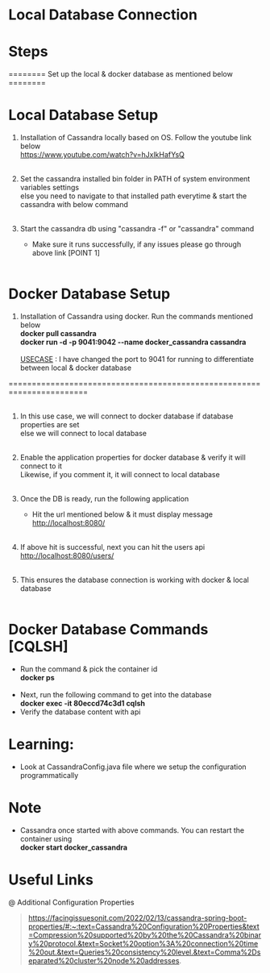 # Local Database Connection

# Steps

======== Set up the local & docker database as mentioned below ========

# Local Database Setup
1. Installation of Cassandra locally based on OS. Follow the youtube link below <br>
	<a href="https://www.youtube.com/watch?v=hJxlkHafYsQ">https://www.youtube.com/watch?v=hJxlkHafYsQ</a>
<br><br>

2. Set the cassandra installed bin folder in PATH of system environment variables settings <br>
   else you need to navigate to that installed path everytime & start the cassandra with below command
<br><br>

3. Start the cassandra db using "cassandra -f" or "cassandra" command <br>
	- Make sure it runs successfully, if any issues please go through above link [POINT 1]
<br><br>

# Docker Database Setup
1. Installation of Cassandra using docker. Run the commands mentioned below <br>
	<b> docker pull cassandra <br>
		docker run -d -p 9041:9042 --name docker_cassandra cassandra </b> <br><br>
<u>USECASE</u> : I have changed the port to 9041 for running to differentiate between local & docker database	

=======================================================================
<br><br>

1. In this use case, we will connect to docker database if database properties are set 
<br> else we will connect to local database
<br><br>

2. Enable the application properties for docker database & verify it will connect to it
<br> Likewise, if you comment it, it will connect to local database
<br><br>

3. Once the DB is ready, run the following application <br>
	- Hit the url mentioned below & it must display message <br>
	<a href="http://localhost:8080/">http://localhost:8080/</a>
<br><br>

4. If above hit is successful, next you can hit the users api <br>
	<a href="http://localhost:8080/users">http://localhost:8080/users/</a>
<br><br>

5. This ensures the database connection is working with docker & local database
<br><br>

# Docker Database Commands [CQLSH]
- Run the command & pick the container id <br>
<b> docker ps </b>
<br><br>
- Next, run the following command to get into the database <br>
<b> docker exec -it 80eccd74c3d1  cqlsh </b>
- Verify the database content with api

# Learning: 
- Look at CassandraConfig.java file where we setup the configuration programmatically

# Note
- Cassandra once started with above commands. You can restart the container using <br>
	<b> docker start docker_cassandra </b>

# Useful Links
@ Additional Configuration Properties

> https://facingissuesonit.com/2022/02/13/cassandra-spring-boot-properties/#:~:text=Cassandra%20Configuration%20Properties&text=Compression%20supported%20by%20the%20Cassandra%20binary%20protocol.&text=Socket%20option%3A%20connection%20time%20out.&text=Queries%20consistency%20level.&text=Comma%2Dseparated%20cluster%20node%20addresses.
